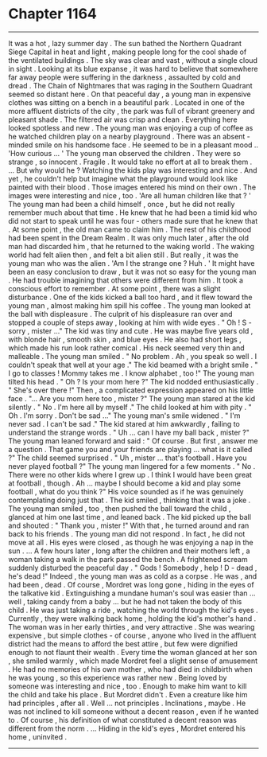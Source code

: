 
# Chapter 1164


---

It was a hot , lazy summer day . The sun bathed the Northern Quadrant Siege Capital in heat and light , making people long for the cool shade of the ventilated buildings . The sky was clear and vast , without a single cloud in sight . Looking at its blue expanse , it was hard to believe that somewhere far away people were suffering in the darkness , assaulted by cold and dread .
The Chain of Nightmares that was raging in the Southern Quadrant seemed so distant here .
On that peaceful day , a young man in expensive clothes was sitting on a bench in a beautiful park . Located in one of the more affluent districts of the city , the park was full of vibrant greenery and pleasant shade . The filtered air was crisp and clean . Everything here looked spotless and new .
The young man was enjoying a cup of coffee as he watched children play on a nearby playground . There was an absent - minded smile on his handsome face . He seemed to be in a pleasant mood ..
'How curious ... '
The young man observed the children . They were so strange , so innocent . Fragile . It would take no effort at all to break them . ... But why would he ? Watching the kids play was interesting and nice . And yet , he couldn't help but imagine what the playground would look like painted with their blood . Those images entered his mind on their own . The images were interesting and nice , too .
'Are all human children like that ? '
The young man had been a child himself , once , but he did not really remember much about that time . He knew that he had been a timid kid who did not start to speak until he was four - others made sure that he knew that . At some point , the old man came to claim him .
The rest of his childhood had been spent in the Dream Realm . It was only much later , after the old man had discarded him , that he returned to the waking world . The waking world had felt alien then , and felt a bit alien still . But really , it was the young man who was the alien .
'Am I the strange one ? Huh . '
It might have been an easy conclusion to draw , but it was not so easy for the young man . He had trouble imagining that others were different from him . It took a conscious effort to remember .
At some point , there was a slight disturbance . One of the kids kicked a ball too hard , and it flew toward the young man , almost making him spill his coffee .
The young man looked at the ball with displeasure . The culprit of his displeasure ran over and stopped a couple of steps away , looking at him with wide eyes .
" Oh ! S - sorry , mister ..."
The kid was tiny and cute . He was maybe five years old , with blonde hair , smooth skin , and blue eyes . He also had short legs , which made his run look rather comical . His neck seemed very thin and malleable .
The young man smiled .
" No problem . Ah , you speak so well . I couldn't speak that well at your age ."
The kid beamed with a bright smile .
" I go to classes ! Mommy takes me . I know alphabet , too !"
The young man tilted his head .
" Oh ? Is your mom here ?"
The kid nodded enthusiastically .
" She's over there !"
Then , a complicated expression appeared on his little face .
"... Are you mom here too , mister ?"
The young man stared at the kid silently .
" No . I'm here all by myself ."
The child looked at him with pity .
" Oh . I'm sorry . Don't be sad ..."
The young man's smile widened .
" I'm never sad . I can't be sad ."
The kid stared at him awkwardly , failing to understand the strange words .
" Uh ... can I have my ball back , mister ?"
The young man leaned forward and said :
" Of course . But first , answer me a question . That game you and your friends are playing ... what is it called ?"
The child seemed surprised .
" Uh , mister ... that's football . Have you never played football ?"
The young man lingered for a few moments .
" No . There were no other kids where I grew up . I think I would have been great at football , though . Ah ... maybe I should become a kid and play some football , what do you think ?"
His voice sounded as if he was genuinely contemplating doing just that .
The kid smiled , thinking that it was a joke . The young man smiled , too , then pushed the ball toward the child , glanced at him one last time , and leaned back .
The kid picked up the ball and shouted :
" Thank you , mister !"
With that , he turned around and ran back to his friends .
The young man did not respond .
In fact , he did not move at all .
His eyes were closed , as though he was enjoying a nap in the sun .
... A few hours later , long after the children and their mothers left , a woman taking a walk in the park passed the bench .
A frightened scream suddenly disturbed the peaceful day .
" Gods ! Somebody , help ! D - dead , he's dead !"
Indeed , the young man was as cold as a corpse .
He was , and had been , dead .
Of course , Mordret was long gone , hiding in the eyes of the talkative kid . Extinguishing a mundane human's soul was easier than ... well , taking candy from a baby ... but he had not taken the body of this child .
He was just taking a ride , watching the world through the kid's eyes .
Currently , they were walking back home , holding the kid's mother's hand .
The woman was in her early thirties , and very attractive . She was wearing expensive , but simple clothes - of course , anyone who lived in the affluent district had the means to afford the best attire , but few were dignified enough to not flaunt their wealth .
Every time the woman glanced at her son , she smiled warmly , which made Mordret feel a slight sense of amusement .
He had no memories of his own mother , who had died in childbirth when he was young , so this experience was rather new .
Being loved by someone was interesting and nice , too .
Enough to make him want to kill the child and take his place .
But Mordret didn't .
Even a creature like him had principles , after all .
Well ... not principles . Inclinations , maybe .
He was not inclined to kill someone without a decent reason , even if he wanted to .
Of course , his definition of what constituted a decent reason was different from the norm .
... Hiding in the kid's eyes , Mordret entered his home , uninvited .

---

